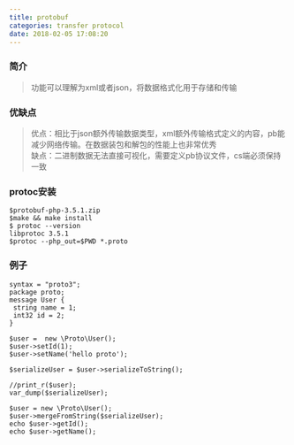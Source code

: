 ```yaml
---
title: protobuf
categories: transfer protocol
date: 2018-02-05 17:08:20
---
```



### 简介
> 功能可以理解为xml或者json，将数据格式化用于存储和传输


### 优缺点

> 优点：相比于json额外传输数据类型，xml额外传输格式定义的内容，pb能减少网络传输。在数据装包和解包的性能上也非常优秀  
> 缺点：二进制数据无法直接可视化，需要定义pb协议文件，cs端必须保持一致


### protoc安装

	$protobuf-php-3.5.1.zip
	$make && make install
	$ protoc --version
	libprotoc 3.5.1
	$protoc --php_out=$PWD *.proto

### 例子

	syntax = "proto3";
	package proto;
	message User {
     string name = 1;
     int32 id = 2;
	}

	$user =  new \Proto\User();
	$user->setId(1);
	$user->setName('hello proto');

	$serializeUser = $user->serializeToString();

	//print_r($user);
 	var_dump($serializeUser);

	$user = new \Proto\User();
	$user->mergeFromString($serializeUser);
	echo $user->getId();
	echo $user->getName();